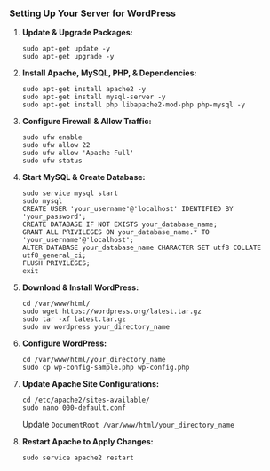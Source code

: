 ### Setting Up Your Server for WordPress

1. **Update & Upgrade Packages:**
   ```
   sudo apt-get update -y
   sudo apt-get upgrade -y
   ```

2. **Install Apache, MySQL, PHP, & Dependencies:**
   ```
   sudo apt-get install apache2 -y
   sudo apt-get install mysql-server -y
   sudo apt-get install php libapache2-mod-php php-mysql -y
   ```

3. **Configure Firewall & Allow Traffic:**
   ```
   sudo ufw enable
   sudo ufw allow 22
   sudo ufw allow 'Apache Full'
   sudo ufw status
   ```

4. **Start MySQL & Create Database:**
   ```
   sudo service mysql start
   sudo mysql
   CREATE USER 'your_username'@'localhost' IDENTIFIED BY 'your_password';
   CREATE DATABASE IF NOT EXISTS your_database_name;
   GRANT ALL PRIVILEGES ON your_database_name.* TO 'your_username'@'localhost';
   ALTER DATABASE your_database_name CHARACTER SET utf8 COLLATE utf8_general_ci;
   FLUSH PRIVILEGES;
   exit
   ```

5. **Download & Install WordPress:**
   ```
   cd /var/www/html/
   sudo wget https://wordpress.org/latest.tar.gz
   sudo tar -xf latest.tar.gz
   sudo mv wordpress your_directory_name
   ```

6. **Configure WordPress:**
   ```
   cd /var/www/html/your_directory_name
   sudo cp wp-config-sample.php wp-config.php
   ```

7. **Update Apache Site Configurations:**
   ```
   cd /etc/apache2/sites-available/
   sudo nano 000-default.conf
   ```
   Update `DocumentRoot /var/www/html/your_directory_name`

8. **Restart Apache to Apply Changes:**
   ```
   sudo service apache2 restart
   ```
